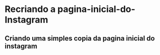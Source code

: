 # Recriando a pagina-inicial-do-Instagram
 ## Criando uma simples copia da pagina inicial do  instagram
